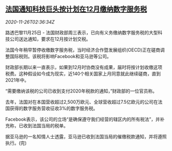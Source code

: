 <!--1606359331000-->
[法国通知科技巨头按计划在12月缴纳数字服务税](https://cn.reuters.com/article/france-tech-firm-tax-1126-idCNKBS28606Q)
------

<div><i>2020-11-26T02:36:34Z</i></div><p>路透巴黎11月25日 - 法国财政部周三表示，已向有义务缴纳数字服务税的大型科技公司送达通知，要求在12月按计划交税。</p><p>法国今年稍早暂停收缴数字服务税，当时经济合作暨发展组织(OECD)正在磋商调整国际税则。该税将影响Facebook和亚马逊等公司。</p><p>财政部长期以来一直表示，如果到12月时协商没有成果，届时将按计划收缴这项税费。这种假设如今成为现实，近140个相关国家上月同意就此继续磋商，直到2021年中。</p><p>“需要缴纳该税的公司已收到支付2020年税款的通知，”财政部的一位官员称。</p><p>去年，法国对在本国营收超过2,500万欧元、全球营收超过7.5亿欧元的公司在法国获得的数字服务营收征收3%的数字服务税。</p><p>Facebook表示，该公司的立场“是确保遵守我们经营的辖区内的所有税法”，并补充称，已收到法国当局的税单。</p><p>据亚马逊的一名知情人士透露，亚马逊已收到法国当局的催缴税款通知，并将遵照执行。(完)</p>
